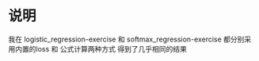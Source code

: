 # 说明

我在 logistic_regression-exercise 和 softmax_regression-exercise 都分别采用内置的loss 和 公式计算两种方式 得到了几乎相同的结果